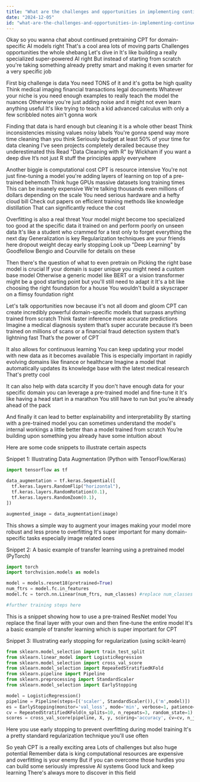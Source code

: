 ```yaml
---
title: "What are the challenges and opportunities in implementing continued pretraining (CPT) for domain-specific AI models?"
date: "2024-12-05"
id: "what-are-the-challenges-and-opportunities-in-implementing-continued-pretraining-cpt-for-domain-specific-ai-models"
---
```


Okay so you wanna chat about continued pretraining CPT for domain-specific AI models right  That's a cool area lots of moving parts  Challenges opportunities the whole shebang  Let's dive in  It's like building a really specialized super-powered AI right  But instead of starting from scratch you're taking something already pretty smart and making it even smarter for a very specific job

First big challenge is data  You need TONS of it and it's gotta be high quality  Think medical imaging  financial transactions  legal documents  Whatever your niche is  you need enough examples to really teach the model the nuances  Otherwise you're just adding noise and it might not even learn anything useful  It's like trying to teach a kid advanced calculus with only a few scribbled notes  ain't gonna work

Finding that data is hard enough but cleaning it is a whole other beast  Think inconsistencies missing values noisy labels  You're gonna spend way more time cleaning than you think  Seriously  budget at least 50% of your time for data cleaning  I've seen projects completely derailed because they underestimated this  Read "Data Cleaning with R" by Wickham if you want a deep dive  It’s not just R stuff the principles apply everywhere

Another biggie is computational cost  CPT is resource intensive  You're not just fine-tuning a model you're adding layers of learning on top of a pre-trained behemoth  Think huge GPUs massive datasets long training times  This can be insanely expensive  We're talking thousands even millions of dollars depending on the scale  You need serious hardware and a hefty cloud bill  Check out papers on efficient training methods like knowledge distillation  That can significantly reduce the cost

Overfitting is also a real threat  Your model might become too specialized  too good at the specific data it trained on and perform poorly on unseen data  It's like a student who crammed for a test only to forget everything the next day  Generalization is key  Regularization techniques are your friends here dropout weight decay early stopping  Look up "Deep Learning" by Goodfellow Bengio and Courville for details on these

Then there's the question of what to even pretrain on  Picking the right base model is crucial  If your domain is super unique you might need a custom base model  Otherwise a generic model like BERT or a vision transformer might be a good starting point but you'll still need to adapt it  It's a bit like choosing the right foundation for a house  You wouldn't build a skyscraper on a flimsy foundation right

Let's talk opportunities now because it's not all doom and gloom  CPT can create incredibly powerful domain-specific models that surpass anything trained from scratch  Think faster inference more accurate predictions  Imagine a medical diagnosis system that’s super accurate because it’s been trained on millions of scans  or a financial fraud detection system that’s lightning fast  That’s the power of CPT

It also allows for continuous learning  You can keep updating your model with new data as it becomes available  This is especially important in rapidly evolving domains like finance or healthcare  Imagine a model that automatically updates its knowledge base with the latest medical research  That's pretty cool

It can also help with data scarcity  If you don't have enough data for your specific domain you can leverage a pre-trained model and fine-tune it  It's like having a head start in a marathon  You still have to run but you’re already ahead of the pack

And finally it can lead to better explainability and interpretability  By starting with a pre-trained model you can sometimes understand the model's internal workings a little better than a model trained from scratch  You’re building upon something you already have some intuition about

Here are some code snippets to illustrate certain aspects


Snippet 1:  Illustrating Data Augmentation (Python with TensorFlow/Keras)

```python
import tensorflow as tf

data_augmentation = tf.keras.Sequential([
  tf.keras.layers.RandomFlip("horizontal"),
  tf.keras.layers.RandomRotation(0.1),
  tf.keras.layers.RandomZoom(0.1),
])

augmented_image = data_augmentation(image)
```

This shows a simple way to augment your images  making your model more robust and less prone to overfitting  It's super important for many domain-specific tasks especially image related ones

Snippet 2:  A basic example of transfer learning using a pretrained model (PyTorch)

```python
import torch
import torchvision.models as models

model = models.resnet18(pretrained=True)
num_ftrs = model.fc.in_features
model.fc = torch.nn.Linear(num_ftrs, num_classes) #replace num_classes with the number of classes in your dataset

#further training steps here
```

This is a snippet showing how to use a pre-trained ResNet model  You replace the final layer with your own and then fine-tune the entire model  It's a basic example of transfer learning which is super important for CPT

Snippet 3:  Illustrating early stopping for regularization (using scikit-learn)

```python
from sklearn.model_selection import train_test_split
from sklearn.linear_model import LogisticRegression
from sklearn.model_selection import cross_val_score
from sklearn.model_selection import RepeatedStratifiedKFold
from sklearn.pipeline import Pipeline
from sklearn.preprocessing import StandardScaler
from sklearn.model_selection import EarlyStopping

model = LogisticRegression()
pipeline = Pipeline(steps=[('scaler', StandardScaler()),('m',model)])
es = EarlyStopping(monitor='val_loss', mode='min', verbose=1, patience=10)
cv = RepeatedStratifiedKFold(n_splits=10, n_repeats=3, random_state=1)
scores = cross_val_score(pipeline, X, y, scoring='accuracy', cv=cv, n_jobs=-1, error_score='raise')
```

Here you use early stopping to prevent overfitting during model training  It's a pretty standard regularization technique you'll use often



So yeah CPT is a really exciting area  Lots of challenges but also huge potential  Remember data is king computational resources are expensive and overfitting is your enemy  But if you can overcome those hurdles you can build some seriously impressive AI systems  Good luck and keep learning  There's always more to discover in this field
